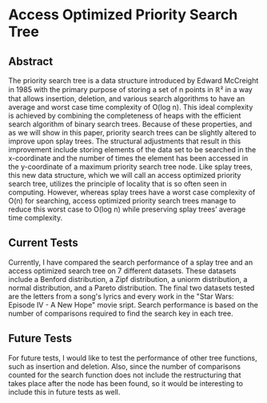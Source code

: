 # Access Optimized Priority Search Tree
## Abstract
The priority search tree is a data structure introduced by Edward McCreight in 1985 with the primary purpose of storing a set of n points in ℝ² in a way that allows insertion, 
deletion, and various search algorithms to have an average and worst case time complexity of O(log n). This ideal complexity is achieved by combining the completeness of heaps 
with the efficient search algorithm of binary search trees. Because of these properties, and as we will show in this paper, priority search trees can be slightly altered to 
improve upon splay trees. The structural adjustments that result in this improvement include storing elements of the data set to be searched in the x-coordinate and the number 
of times the element has been accessed in the y-coordinate of a maximum priority search tree node. Like splay trees, this new data structure, which we will call an access 
optimized priority search tree, utilizes the principle of locality that is so often seen in computing. However, whereas splay trees have a worst case complexity of  O(n) for 
searching, access optimized priority search trees manage to reduce this worst case to O(log n) while preserving splay trees’ average time complexity.

## Current Tests
Currently, I have compared the search performance of a splay tree and an access optimized search tree on 7 different datasets. These datasets include a Benford distribution, a Zipf distribution, a uniorm distribution, a normal distribution, and a Pareto distribution. The final two datasets tested are the letters from a song's lyrics and every work in the "Star Wars: Episode IV - A New Hope" movie sript. Search performance is based on the number of comparisons required to find the search key in each tree.

## Future Tests
For future tests, I would like to test the performance of other tree functions, such as insertion and deletion. Also, since the number of comparisons counted for the search function does not include the restructuring that takes place after the node has been found, so it would be interesting to include this in future tests as well.
